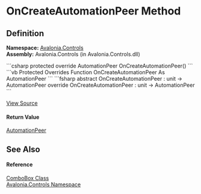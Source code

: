 # OnCreateAutomationPeer Method




## Definition
**Namespace:** <a href="N_Avalonia_Controls">Avalonia.Controls</a>  
**Assembly:** Avalonia.Controls (in Avalonia.Controls.dll)

<Tabs groupId="api-code-preview">
<TabItem value="csharp" label="C#">
```csharp
protected override AutomationPeer OnCreateAutomationPeer()
```
</TabItem>
<TabItem value="vb" label="VB">
```vb
Protected Overrides Function OnCreateAutomationPeer As AutomationPeer
```
</TabItem>
<TabItem value="fsharp" label="F#">
```fsharp
abstract OnCreateAutomationPeer : unit -> AutomationPeer 
override OnCreateAutomationPeer : unit -> AutomationPeer 
```
</TabItem>
</Tabs>



<a href="https://github.com/AvaloniaUI/Avalonia/tree/master/src/Avalonia.Controls/ComboBox.cs#L374" title="View the source code">View Source</a>



#### Return Value
<a href="T_Avalonia_Automation_Peers_AutomationPeer">AutomationPeer</a>

## See Also


#### Reference
<a href="T_Avalonia_Controls_ComboBox">ComboBox Class</a>  
<a href="N_Avalonia_Controls">Avalonia.Controls Namespace</a>  


